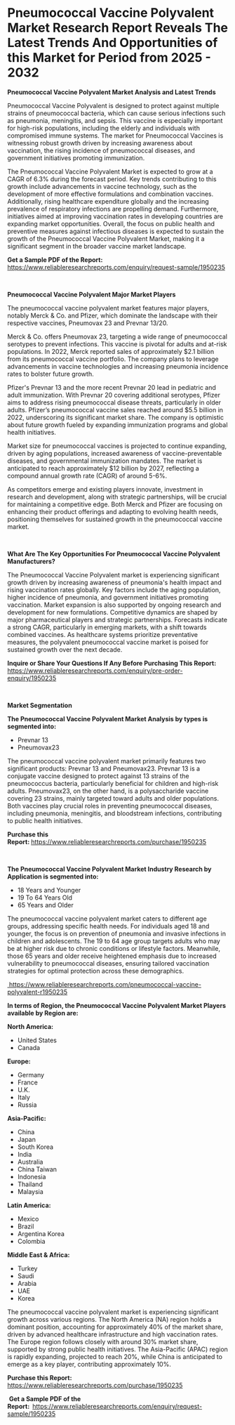 <p><h1>Pneumococcal Vaccine Polyvalent Market Research Report Reveals The Latest Trends And Opportunities of this Market for Period from 2025 - 2032</h1></p><p><strong>Pneumococcal Vaccine Polyvalent Market Analysis and Latest Trends</strong></p>
<p><p>Pneumococcal Vaccine Polyvalent is designed to protect against multiple strains of pneumococcal bacteria, which can cause serious infections such as pneumonia, meningitis, and sepsis. This vaccine is especially important for high-risk populations, including the elderly and individuals with compromised immune systems. The market for Pneumococcal Vaccines is witnessing robust growth driven by increasing awareness about vaccination, the rising incidence of pneumococcal diseases, and government initiatives promoting immunization.</p><p>The Pneumococcal Vaccine Polyvalent Market is expected to grow at a CAGR of 6.3% during the forecast period. Key trends contributing to this growth include advancements in vaccine technology, such as the development of more effective formulations and combination vaccines. Additionally, rising healthcare expenditure globally and the increasing prevalence of respiratory infections are propelling demand. Furthermore, initiatives aimed at improving vaccination rates in developing countries are expanding market opportunities. Overall, the focus on public health and preventive measures against infectious diseases is expected to sustain the growth of the Pneumococcal Vaccine Polyvalent Market, making it a significant segment in the broader vaccine market landscape.</p></p>
<p><strong>Get a Sample PDF of the Report:&nbsp;</strong> <a href="https://www.reliableresearchreports.com/enquiry/request-sample/1950235?utm_campaign=9&utm_medium=2&utm_source=Github&utm_content=ia&utm_term=19042025&utm_id=pneumococcal-vaccine-polyvalent">https://www.reliableresearchreports.com/enquiry/request-sample/1950235</a></p>
<p>&nbsp;</p>
<p><strong>Pneumococcal Vaccine Polyvalent Major Market Players</strong></p>
<p><p>The pneumococcal vaccine polyvalent market features major players, notably Merck & Co. and Pfizer, which dominate the landscape with their respective vaccines, Pneumovax 23 and Prevnar 13/20.</p><p>Merck & Co. offers Pneumovax 23, targeting a wide range of pneumococcal serotypes to prevent infections. This vaccine is pivotal for adults and at-risk populations. In 2022, Merck reported sales of approximately $2.1 billion from its pneumococcal vaccine portfolio. The company plans to leverage advancements in vaccine technologies and increasing pneumonia incidence rates to bolster future growth.</p><p>Pfizer's Prevnar 13 and the more recent Prevnar 20 lead in pediatric and adult immunization. With Prevnar 20 covering additional serotypes, Pfizer aims to address rising pneumococcal disease threats, particularly in older adults. Pfizer’s pneumococcal vaccine sales reached around $5.5 billion in 2022, underscoring its significant market share. The company is optimistic about future growth fueled by expanding immunization programs and global health initiatives.</p><p>Market size for pneumococcal vaccines is projected to continue expanding, driven by aging populations, increased awareness of vaccine-preventable diseases, and governmental immunization mandates. The market is anticipated to reach approximately $12 billion by 2027, reflecting a compound annual growth rate (CAGR) of around 5-6%. </p><p>As competitors emerge and existing players innovate, investment in research and development, along with strategic partnerships, will be crucial for maintaining a competitive edge. Both Merck and Pfizer are focusing on enhancing their product offerings and adapting to evolving health needs, positioning themselves for sustained growth in the pneumococcal vaccine market.</p></p>
<p>&nbsp;</p>
<p><strong>What Are The Key Opportunities For Pneumococcal Vaccine Polyvalent Manufacturers?</strong></p>
<p><p>The Pneumococcal Vaccine Polyvalent market is experiencing significant growth driven by increasing awareness of pneumonia's health impact and rising vaccination rates globally. Key factors include the aging population, higher incidence of pneumonia, and government initiatives promoting vaccination. Market expansion is also supported by ongoing research and development for new formulations. Competitive dynamics are shaped by major pharmaceutical players and strategic partnerships. Forecasts indicate a strong CAGR, particularly in emerging markets, with a shift towards combined vaccines. As healthcare systems prioritize preventative measures, the polyvalent pneumococcal vaccine market is poised for sustained growth over the next decade.</p></p>
<p><strong>Inquire or Share Your Questions If Any Before Purchasing This Report:</strong> <a href="https://www.reliableresearchreports.com/enquiry/pre-order-enquiry/1950235?utm_campaign=9&utm_medium=2&utm_source=Github&utm_content=ia&utm_term=19042025&utm_id=pneumococcal-vaccine-polyvalent">https://www.reliableresearchreports.com/enquiry/pre-order-enquiry/1950235</a></p>
<p>&nbsp;</p>
<p><strong>Market Segmentation</strong></p>
<p><strong>The Pneumococcal Vaccine Polyvalent Market Analysis by types is segmented into:</strong></p>
<p><ul><li>Prevnar 13</li><li>Pneumovax23</li></ul></p>
<p><p>The pneumococcal vaccine polyvalent market primarily features two significant products: Prevnar 13 and Pneumovax23. Prevnar 13 is a conjugate vaccine designed to protect against 13 strains of the pneumococcus bacteria, particularly beneficial for children and high-risk adults. Pneumovax23, on the other hand, is a polysaccharide vaccine covering 23 strains, mainly targeted toward adults and older populations. Both vaccines play crucial roles in preventing pneumococcal diseases, including pneumonia, meningitis, and bloodstream infections, contributing to public health initiatives.</p></p>
<p><strong>Purchase this Report:&nbsp;</strong><a href="https://www.reliableresearchreports.com/purchase/1950235?utm_campaign=9&utm_medium=2&utm_source=Github&utm_content=ia&utm_term=19042025&utm_id=pneumococcal-vaccine-polyvalent">https://www.reliableresearchreports.com/purchase/1950235</a></p>
<p>&nbsp;</p>
<p><strong>The Pneumococcal Vaccine Polyvalent Market Industry Research by Application is segmented into:</strong></p>
<p><ul><li>18 Years and Younger</li><li>19 To 64 Years Old</li><li>65 Years and Older</li></ul></p>
<p><p>The pneumococcal vaccine polyvalent market caters to different age groups, addressing specific health needs. For individuals aged 18 and younger, the focus is on prevention of pneumonia and invasive infections in children and adolescents. The 19 to 64 age group targets adults who may be at higher risk due to chronic conditions or lifestyle factors. Meanwhile, those 65 years and older receive heightened emphasis due to increased vulnerability to pneumococcal diseases, ensuring tailored vaccination strategies for optimal protection across these demographics.</p></p>
<p><a href="https://www.reliableresearchreports.com/pneumococcal-vaccine-polyvalent-r1950235?utm_campaign=9&utm_medium=2&utm_source=Github&utm_content=ia&utm_term=19042025&utm_id=pneumococcal-vaccine-polyvalent">&nbsp;https://www.reliableresearchreports.com/pneumococcal-vaccine-polyvalent-r1950235</a></p>
<p><strong>In terms of Region, the Pneumococcal Vaccine Polyvalent Market Players available by Region are:</strong></p>
<p>
    <p> <strong> North America: </strong>
        <ul>
            <li>United States</li>
            <li>Canada</li>
        </ul>
        </p> 
    <p> <strong> Europe: </strong>
        <ul>
            <li>Germany</li>
            <li>France</li>
            <li>U.K.</li>
            <li>Italy</li>
            <li>Russia</li>
        </ul>
        </p> 
    <p> <strong> Asia-Pacific: </strong>
        <ul>
            <li>China</li>
            <li>Japan</li>
            <li>South Korea</li>
            <li>India</li>
            <li>Australia</li>
            <li>China Taiwan</li>
            <li>Indonesia</li>
            <li>Thailand</li>
            <li>Malaysia</li>
        </ul>
        </p> 
    <p> <strong> Latin America: </strong>
        <ul>
            <li>Mexico</li>
            <li>Brazil</li>
            <li>Argentina Korea</li>
            <li>Colombia</li>
        </ul>
        </p> 
    <p> <strong> Middle East & Africa: </strong>
        <ul>
            <li>Turkey</li>
            <li>Saudi</li>
            <li>Arabia</li>
            <li>UAE</li>
            <li>Korea</li>
        </ul>
    </p>
    </p>
<p><p>The pneumococcal vaccine polyvalent market is experiencing significant growth across various regions. The North America (NA) region holds a dominant position, accounting for approximately 40% of the market share, driven by advanced healthcare infrastructure and high vaccination rates. The Europe region follows closely with around 30% market share, supported by strong public health initiatives. The Asia-Pacific (APAC) region is rapidly expanding, projected to reach 20%, while China is anticipated to emerge as a key player, contributing approximately 10%.</p></p>
<p><strong>Purchase this Report: </strong><a href="https://www.reliableresearchreports.com/purchase/1950235?utm_campaign=9&utm_medium=2&utm_source=Github&utm_content=ia&utm_term=19042025&utm_id=pneumococcal-vaccine-polyvalent">https://www.reliableresearchreports.com/purchase/1950235</a></p>
<p>&nbsp;<strong>Get a Sample PDF of the Report:&nbsp;&nbsp;</strong><a href="https://www.reliableresearchreports.com/enquiry/request-sample/1950235?utm_campaign=9&utm_medium=2&utm_source=Github&utm_content=ia&utm_term=19042025&utm_id=pneumococcal-vaccine-polyvalent">https://www.reliableresearchreports.com/enquiry/request-sample/1950235</a></p>
<p><strong></strong></p>
<p><p></p><p></p><p></p></p>
